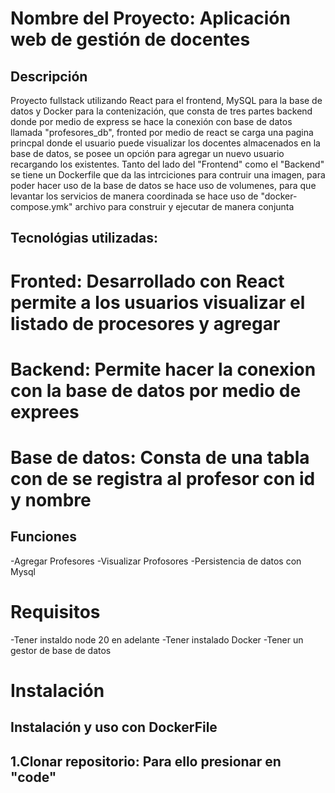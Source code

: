 # Nombre del Proyecto: Aplicación web de gestión de docentes


## Descripción
Proyecto fullstack utilizando React para el frontend, MySQL para la base de datos y Docker para la contenización, que consta de tres partes backend donde por medio de express se hace la conexión con base de datos llamada "profesores_db", fronted por medio de react se carga una pagina princpal donde el usuario puede visualizar los docentes almacenados en la base de datos, se posee un opción para agregar un nuevo usuario recargando los existentes. Tanto del lado del "Frontend" como el "Backend" se tiene un Dockerfile que da las intrciciones para contruir una imagen, para poder hacer uso de la base de datos se hace uso de volumenes, para que levantar los servicios de manera coordinada se hace uso de "docker-compose.ymk" archivo para construir y ejecutar de manera conjunta

## Tecnológias utilizadas:

# Fronted: Desarrollado con React permite a los usuarios visualizar el listado de procesores y agregar

# Backend: Permite hacer la conexion con la base de datos por medio de exprees

# Base de datos: Consta de una tabla con de se registra al profesor con id y nombre

## Funciones
-Agregar Profesores
-Visualizar Profosores
-Persistencia de datos con Mysql

# Requisitos
-Tener instaldo node 20 en adelante
-Tener instalado Docker
-Tener un gestor de base de datos 

# Instalación 

## Instalación y uso con DockerFile

## 1.Clonar repositorio: Para ello presionar en "code"
